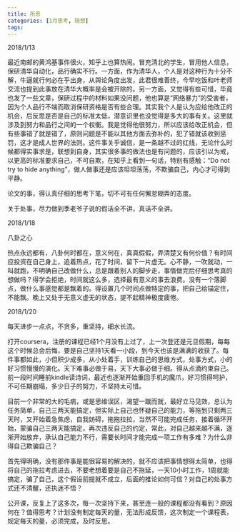 ```yaml
---
title: 所思
categories: [1月思考, 随想]
tags: 
---
```


2018/1/13

最近南邮的黄鸿基事件很火，知乎上也算热闹。冒充清北的学生，冒用他人信息，保研清华自动化，品行确实不行。一方面，作为清华人，个人是对这种行为十分不解，牛逼就行何必在乎出身，从舆论角度出发，此君很难善终，今早吃饭和叶老师交流也提到此事放在清华大概率是会被开除的。另一方面，又觉得有些可惜，毕竟也发了一些文章，保研过程中的材料如果没问题，他也算是“网络暴力”的受害者，因为个人品行不端而取消保研资格是否有些合理。其实我个人是认为应给他改正的机会，后反思是否是自己的标准太低，潜意识里也没觉得是多大的事有关。这里就涉及到努力和品行之间的一个权衡。我是觉得他很努力，所以应该给改正机会，但有些事错了就是错了，原则问题是不能以其他方面去弥补的，犯了错就该收到惩罚，这才是成人世界的法则。这件事关乎诚信，是一条越不过的红线，无论什么时候都得实事求是，联想到自身，其实很多事的做法也是有问题的，应该引以为戒，以更高的标准要求自己，不可自欺，在知乎上看到一句话，特别有感触：“Do not try to hide anything”，做人做事还是应该坦坦荡荡，不欺骗自己，内心才可得到平静。

论文的事，得认真仔细的思考下笔，切不可有任何懈怠糊弄的态度。

关于处事，尽力做到季老爷子说的假话全不讲，真话不全讲。

2018/1/18

八卦之心

热点永远都有，八卦何时都在，意义何在，真真假假，弄清楚又有何价值？有时间应投资在自己身上，追着热点，花了时间，留下一片虚无。心不静，一吹就动，一叫就跑，不明确自己改做什么，总是跟着别人的脚步走，事情做完后仔细思考真的想做吗？得学会拒绝，时间就这么多，选择最有意义的事去浪费。没有一个落脚点，做什么事感觉都是飘着的。得设置几个时间点做特定的事，把自己给锚定住，不能飘。晚上又处于无意义虚无的状态，提不起精神极度疲倦。



2018/1/20

每天进步一点点，不贪多，重坚持，细水长流。

打开coursera，注册的课程已经1个月没有上过了，上一次登还是元旦假期，每每这个时候总会后悔，要是自己坚持1天看一小段，到今天也该是满满的收获了。每件事都如此，小但积少成多，从小处着手，训练自己的思维方式，处事方式，小的好习惯慢慢的演化。天下难事必做于易，天下大事必做于细。得从点滴约束自己。前一段时间睡前kindle读诗词，最近也逐渐开始重回手机的魔爪，好习惯得呵护，不可任期崩塌，多少日子的努力，不坚持太可惜。

目前一个非常的大的毛病，或是思维误区，渴望一蹴而就，最好立马见效，总认为任务简单，自己三两天能搞定，但实际上自己也怀疑自己的能力，等拖到只剩两三天时，又开始着急焦虑，自我妨碍，拖拖拉拉，当然不可能完成任务，接着循环开始，蒙骗自己三两天能搞定，再次违反自己的约定，常此，对自己越来越不满，逐渐开始放弃，承认自己能力不行，需要长时间才能完成一项工作有多难？为什么非得自己欺骗自己？

首先得明确，没有那件事是能很容易的解决的，就不应该把事情想得太简单，也得将自己的拖拉考虑进去，不要老想着要是自己不拖延，一天10小时工作，1周就能搞定，骗了自己，这个假设前提就不成立，后面的推论如何可信？对自己的处事方式还不清醒，还执迷不悟？

公开课，反复上了这多次，每一次坚持下来，甚至连一般的课程都没有看到？原因何在？值得思考？计划没有制定每天的量，无法形成反馈，这次制定一个课程表，规定每天的量，必须完成，及时反思。